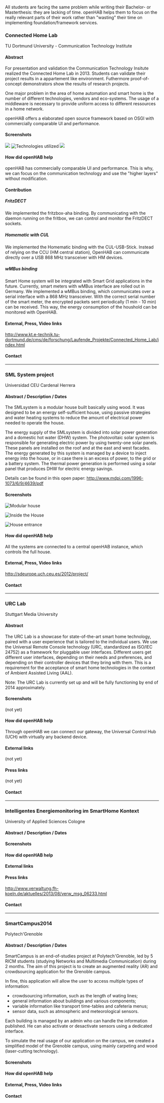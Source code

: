 All students are facing the same problem while writing their Bachelor- or Masterthesis: they are lacking of time. openHAB helps them to focus on the really relevant parts of their work rather than "wasting" their time on implementing foundation/framework services.

### Connected Home Lab

TU Dortmund University - Communication Technology Institute

#### Abstract
For presentation and validation the Communication Technology Insitute realized the Connected Home Lab in 2013. Students can validate their project results in a appartement like environment. Futhermore proof-of-concept demonstrators show the results of research projects.

One major problem in the area of home automation and smart home is the number of different technologies, vendors and eco-systems. The usage of a middleware is necessary to provide uniform access to different ressources in a home network. 

openHAB offers a elaborated open source framework based on OSGI with commercially comparable UI and performance.

#### Screenshots
![](http://www.kt.e-technik.tu-dortmund.de/cms/Medienpool/forschung/projekte/living_lab/livinglab_foto3.jpg)
![Technologies utilized](http://www.kt.e-technik.tu-dortmund.de/cms/Medienpool/forschung/projekte/living_lab/livinglab_com.jpg)
![](http://www.kt.e-technik.tu-dortmund.de/cms/Medienpool/forschung/projekte/living_lab/livinglab.jpg)

#### How did openHAB help

openHAB has commercially comparable UI and performance. This is why, we can focus on the communication technology and use the "higher layers" without modification.

#### Contribution

##### FritzDECT
We implemented the fritzbox-aha binding. By communicating with the daemon running on the fritbox, we can control and monitor the FritzDECT sockets.
##### Homematic with CUL
We implemented the Homematic binding with the CUL-USB-Stick. Instead of relying on the CCU (HM central station), OpenHAB can communicate directly over a USB 868 MHz transceiver with HM devices.

##### wMBus binding
Smart Home system will be integrated with Smart Grid applications in the future. Currently, smart meters with wMBus interface are rolled out in Germany. We implemented a wMBus binding, which communicates over a serial interface with a 868 MHz transceiver. With the correct serial number of the smart meter, the encrypted packets sent periodically (1 min - 10 min) can be received. This way, the energy consumption of the houshold can be monitored with OpenHAB.

#### External, Press, Video links
http://www.kt.e-technik.tu-dortmund.de/cms/de/forschung/Laufende_Projekte/Connected_Home_Lab/index.html

#### Contact

<tbd>

***

### SML System project

Universidad CEU Cardenal Herrera

#### Abstract / Description / Dates

The SMLsystem is a modular house built basically using wood. It was designed to be an energy self-sufficient house, using passive strategies and water heating systems to reduce the amount of electrical power needed to operate the house.

The energy supply of the SMLsystem is divided into solar power generation and a domestic hot water (DHW) system. The photovoltaic solar system is responsible for generating electric power by using twenty-one solar panels. These panels are installed on the roof and at the east and west facades. The energy generated by this system is managed by a device to inject energy into the house, or in case there is an excess of power, to the grid or a battery system. The thermal power generation is performed using a solar panel that produces DHW for electric energy savings.

Details can be found in this open paper: http://www.mdpi.com/1996-1073/6/9/4639/pdf

#### Screenshots

![Modular house](http://sdeurope.uch.ceu.es/2012/wp-content/uploads/2012/08/anim_SML_system.gif)

![Inside the House](http://sdeurope.uch.ceu.es/2012/wp-content/uploads/2012/09/cocinaIMG_7755_v11-532x590.jpg)

![House entrance](http://sdeurope.uch.ceu.es/2012/wp-content/uploads/2012/09/SMLsystem_SDE_ext_BG_03_IMG_7764_v1.jpg)

#### How did openHAB help

All the systems are connected to a central openHAB instance, which controls the full house.

#### External, Press, Video links

http://sdeurope.uch.ceu.es/2012/project/

#### Contact

<tbd>

***

### URC Lab

Stuttgart Media University

#### Abstract

The URC Lab is a showcase for state-of-the-art smart home technology, paired with a user experience that is tailored to the individual users.  We use the Universal Remote Console technology (URC, standardized as ISO/IEC 24752) as a framework for pluggable user interfaces.  Different users get different user interfaces, depending on their needs and preferences, and depending on their controller devices that they bring with them.  This is a requirement for the acceptance of smart home technologies in the context of Ambient Assisted Living (AAL). 

Note: The URC Lab is currently set up and will be fully functioning by end of 2014 approximately.

#### Screenshots

(not yet)
#### How did openHAB help

Through openHAB we can connect our gateway, the Universal Control Hub (UCH) with virtually any backend device.

#### External links

(not yet)
#### Press links

(not yet)

#### Contact

<tbd>

***

### Intelligentes Energiemonitoring im SmartHome Kontext

University of Applied Sciences Cologne

#### Abstract / Description / Dates

#### Screenshots

#### How did openHAB help

#### External links

#### Press links

http://www.verwaltung.fh-koeln.de/aktuelles/2013/08/verw_msg_06233.html

#### Contact

<tbd>

***

### SmartCampus2014
Polytech'Grenoble

#### Abstract / Description / Dates

SmartCampus is an end-of-studies project at Polytech'Grenoble, led by 5 RICM students (studying Networks and Multimedia Communication) during 2 months. The aim of this project is to create an augmented reality (AR) and crowdsourcing application for the Grenoble campus.

In fine, this application will allow the user to access multiple types of information:
- crowdsourcing information, such as the length of wating lines;
- general information about buildings and various components;
- variable information like transport time-tables and cafeteria menus;
- sensor data, such as atmospheric and meteorological sensors.

Each building is managed by an admin who can handle the information published. He can also activate or desactivate sensors using a dedicated interface.

To simulate the real usage of our application on the campus, we created a simplified model of the Grenoble campus, using mainly carpeting and wood (laser-cutting technology).

#### Screenshots
#### How did openHAB help
#### External, Press, Video links
#### Contact